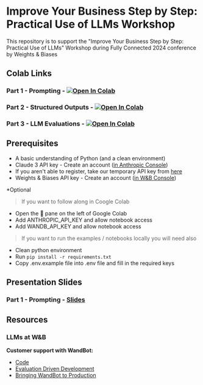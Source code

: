 
# Improve Your Business Step by Step: Practical Use of LLMs Workshop

This repository is to support the "Improve Your Business Step by Step: Practical Use of LLMs" Workshop during Fully Connected 2024 conference by Weights & Biases 

## Colab Links 
### Part 1 - Prompting - <a href="https://colab.research.google.com/github/wandb/llm-workshop-fc2024/blob/main/part_1_prompting/prompt_engineering.ipynb" target="_blank"><img src="https://colab.research.google.com/assets/colab-badge.svg" alt="Open In Colab"/></a>
<!--- @wandbcode{llm-workshop-fc2024-prompting} -->

### Part 2 - Structured Outputs - <a href="https://colab.research.google.com/github/wandb/llm-workshop-fc2024/blob/main/part_2_structured_outputs/LLM%20Clustering%20and%20Structured%20Outputs.ipynb" target="_blank"><img src="https://colab.research.google.com/assets/colab-badge.svg" alt="Open In Colab"/></a>
<!--- @wandbcode{llm-workshop-fc2024-evaluations} -->

### Part 3 - LLM Evaluations - <a href="https://colab.research.google.com/github/wandb/llm-workshop-fc2024/blob/main/part_3_evaluations/lets_do_evals.ipynb" target="_blank"><img src="https://colab.research.google.com/assets/colab-badge.svg" alt="Open In Colab"/></a>
<!--- @wandbcode{llm-workshop-fc2024-evaluations} -->


## Prerequisites

- A basic understanding of Python (and a clean environment) 
- Claude 3 API key - Create an account  ([in Anthropic Console](https://console.anthropic.com/workbench/38727684-8c5a-4116-a3c7-04d1c6010f8c))
- If you aren't able to register, take our temporary API key from [here](https://share.1password.com/s#-YtCaU_pSTaH0dODKzAP4t4lJazU1mPG7gmPec7OvjE) 
- Weights & Biases API key - Create an account  ([in W&B Console](https://wandb.ai/authorize?utm_source=llm-workshop&utm_medium=event&utm_campaign=llm-workshop))


*Optional

> If you want to follow along in Coogle Colab
- Open the 🔑 pane on the left of Google Colab
- Add ANTHROPIC_API_KEY and allow notebook access
- Add WANDB_API_KEY and allow notebook access

> If you want to run the examples / notebooks locally you will need also
- Clean python environment
- Run `pip install -r requirements.txt`
- Copy .env.example file into .env file and fill in the required keys


## Presentation Slides

### Part 1 - Prompting - [Slides](http://wandb.me/fc24workshopps)

## Resources

### LLMs at W&B
**Customer support with WandBot:**


- [Code](https://github.com/wandb/wandbot/)
- [Evaluation Driven Development](https://wandb.ai/wandbot/wandbot_public/reports/Evaluation-Driven-Development-Improving-WandBot-our-LLM-Powered-Documentation-App--Vmlldzo2NTY1MDI0)
- [Bringing WandBot to Production](https://wandb.ai/wandbot/wandbot_public/reports/RAGs-To-Riches-Bringing-Wandbot-into-Production--Vmlldzo1ODU5ODk0)
